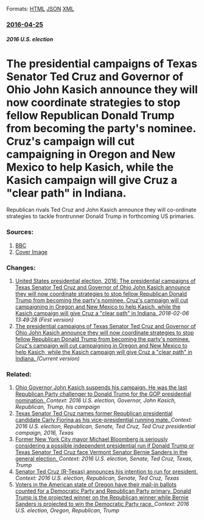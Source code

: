
Formats: [HTML](/news/2016/04/25/the-presidential-campaigns-of-texas-senator-ted-cruz-and-governor-of-ohio-john-kasich-announce-they-will-now-coordinate-strategies-to-stop-f.html)  [JSON](/news/2016/04/25/the-presidential-campaigns-of-texas-senator-ted-cruz-and-governor-of-ohio-john-kasich-announce-they-will-now-coordinate-strategies-to-stop-f.json)  [XML](/news/2016/04/25/the-presidential-campaigns-of-texas-senator-ted-cruz-and-governor-of-ohio-john-kasich-announce-they-will-now-coordinate-strategies-to-stop-f.xml)  

### [2016-04-25](/news/2016/04/25/index.md)

##### 2016 U.S. election
# The presidential campaigns of Texas Senator Ted Cruz and Governor of Ohio John Kasich announce they will now coordinate strategies to stop fellow Republican Donald Trump from becoming the party's nominee. Cruz's campaign will cut campaigning in Oregon and New Mexico to help Kasich, while the Kasich campaign will give Cruz a "clear path" in Indiana. 

Republican rivals Ted Cruz and John Kasich announce they will co-ordinate strategies to tackle frontrunner Donald Trump in forthcoming US primaries.


### Sources:

1. [BBC](http://www.bbc.co.uk/news/election-us-2016-36127175)
1. [Cover Image](https://ichef.bbci.co.uk/news/1024/cpsprodpb/B9A2/production/_89422574_89422573.jpg)

### Changes:

1. [United States presidential election, 2016: The presidential campaigns of Texas Senator Ted Cruz and Governor of Ohio John Kasich announce they will now coordinate strategies to stop fellow Republican Donald Trump from becoming the party's nominee. Cruz's campaign will cut campaigning in Oregon and New Mexico to help Kasich, while the Kasich campaign will give Cruz a "clear path" in Indiana. ](/news/2016/04/25/united-states-presidential-election-2016-the-presidential-campaigns-of-texas-senator-ted-cruz-and-governor-of-ohio-john-kasich-announce-th.md) _2018-02-06 13:49:28 (First version)_
1. [The presidential campaigns of Texas Senator Ted Cruz and Governor of Ohio John Kasich announce they will now coordinate strategies to stop fellow Republican Donald Trump from becoming the party's nominee. Cruz's campaign will cut campaigning in Oregon and New Mexico to help Kasich, while the Kasich campaign will give Cruz a "clear path" in Indiana. ](/news/2016/04/25/the-presidential-campaigns-of-texas-senator-ted-cruz-and-governor-of-ohio-john-kasich-announce-they-will-now-coordinate-strategies-to-stop-f.md) _(Current version)_

### Related:

1. [Ohio Governor John Kasich suspends his campaign. He was the last Republican Party challenger to Donald Trump for the GOP presidential nomination. ](/news/2016/05/4/ohio-governor-john-kasich-suspends-his-campaign-he-was-the-last-republican-party-challenger-to-donald-trump-for-the-gop-presidential-nomina.md) _Context: 2016 U.S. election, Governor, John Kasich, Republican, Trump, his campaign_
2. [Texas Senator Ted Cruz names former Republican presidential candidate Carly Fiorina as his vice-presidential running mate. ](/news/2016/04/27/texas-senator-ted-cruz-names-former-republican-presidential-candidate-carly-fiorina-as-his-vice-presidential-running-mate.md) _Context: 2016 U.S. election, Republican, Senate, Ted Cruz, Ted Cruz presidential campaign, 2016, Texas_
3. [Former New York City mayor Michael Bloomberg is seriously considering a possible independent presidential run if Donald Trump or Texas Senator Ted Cruz face Vermont Senator Bernie Sanders in the general election. ](/news/2016/01/23/former-new-york-city-mayor-michael-bloomberg-is-seriously-considering-a-possible-independent-presidential-run-if-donald-trump-or-texas-senat.md) _Context: 2016 U.S. election, Senate, Ted Cruz, Texas, Trump_
4. [Senator Ted Cruz (R-Texas) announces his intention to run for president. ](/news/2015/03/23/senator-ted-cruz-r-texas-announces-his-intention-to-run-for-president.md) _Context: 2016 U.S. election, Republican, Senate, Ted Cruz, Texas_
5. [Voters in the American state of Oregon have their mail-in ballots counted for a Democratic Party and Republican Party primary. Donald Trump is the projected winner on the Republican winner while Bernie Sanders is projected to win the Democratic Party race. ](/news/2016/05/17/voters-in-the-american-state-of-oregon-have-their-mail-in-ballots-counted-for-a-democratic-party-and-republican-party-primary-donald-trump.md) _Context: 2016 U.S. election, Oregon, Republican, Trump_
